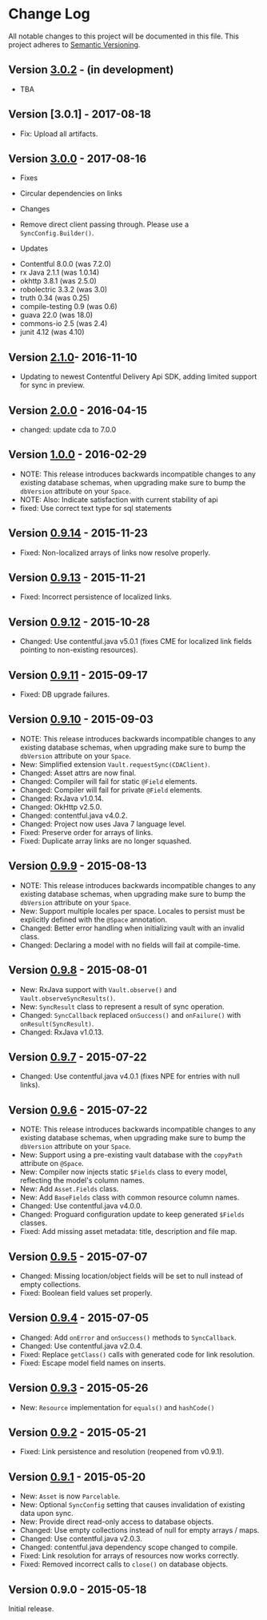 # Change Log
All notable changes to this project will be documented in this file.
This project adheres to [Semantic Versioning](http://semver.org/).

## Version [3.0.2][unreleased] - (in development)
- TBA

## Version [3.0.1] - 2017-08-18
- Fix: Upload all artifacts.

## Version [3.0.0] - 2017-08-16
- Fixes
 * Circular dependencies on links
- Changes
 * Remove direct client passing through. Please use a `SyncConfig.Builder()`.
- Updates
 * Contentful 8.0.0 (was 7.2.0)
 * rx Java 2.1.1 (was 1.0.14)
 * okhttp 3.8.1 (was 2.5.0)
 * robolectric 3.3.2 (was 3.0)
 * truth 0.34 (was 0.25)
 * compile-testing 0.9 (was 0.6)
 * guava 22.0 (was 18.0)
 * commons-io 2.5 (was 2.4)
 * junit 4.12 (was 4.10)

## Version [2.1.0]- 2016-11-10
- Updating to newest Contentful Delivery Api SDK, adding limited support for sync in preview.

## Version [2.0.0] - 2016-04-15
- changed: update cda to 7.0.0

## Version [1.0.0] - 2016-02-29
- NOTE: This release introduces backwards incompatible changes to any existing database schemas, when upgrading make sure to bump the `dbVersion` attribute on your `Space`.
- NOTE: Also: Indicate satisfaction with current stability of api
- fixed: Use correct text type for sql statements

## Version [0.9.14] - 2015-11-23
- Fixed: Non-localized arrays of links now resolve properly.

## Version [0.9.13] - 2015-11-21
- Fixed: Incorrect persistence of localized links.

## Version [0.9.12] - 2015-10-28
- Changed: Use contentful.java v5.0.1 (fixes CME for localized link fields pointing to non-existing resources).

## Version [0.9.11] - 2015-09-17
- Fixed: DB upgrade failures.

## Version [0.9.10] - 2015-09-03
- NOTE: This release introduces backwards incompatible changes to any existing database schemas, when upgrading make sure to bump the `dbVersion` attribute on your `Space`.
- New: Simplified extension `Vault.requestSync(CDAClient)`.
- Changed: Asset attrs are now final.
- Changed: Compiler will fail for static `@Field` elements.
- Changed: Compiler will fail for private `@Field` elements.
- Changed: RxJava v1.0.14.
- Changed: OkHttp v2.5.0.
- Changed: contentful.java v4.0.2.
- Changed: Project now uses Java 7 language level.
- Fixed: Preserve order for arrays of links.
- Fixed: Duplicate array links are no longer squashed.

## Version [0.9.9] - 2015-08-13
- NOTE: This release introduces backwards incompatible changes to any existing database schemas, when upgrading make sure to bump the `dbVersion` attribute on your `Space`.
- New: Support multiple locales per space. Locales to persist must be explicitly defined with the `@Space` annotation.
- Changed: Better error handling when initializing vault with an invalid class.
- Changed: Declaring a model with no fields will fail at compile-time.

## Version [0.9.8] - 2015-08-01
- New: RxJava support with `Vault.observe()` and `Vault.observeSyncResults()`.
- New: `SyncResult` class to represent a result of sync operation.
- Changed: `SyncCallback` replaced `onSuccess()` and `onFailure()` with `onResult(SyncResult)`.
- Changed: RxJava v1.0.13.

## Version [0.9.7] - 2015-07-22
- Changed: Use contentful.java v4.0.1 (fixes NPE for entries with null links).

## Version [0.9.6] - 2015-07-22
- NOTE: This release introduces backwards incompatible changes to any existing database schemas, when upgrading make sure to bump the `dbVersion` attribute on your `Space`.
- New: Support using a pre-existing vault database with the `copyPath` attribute on `@Space`. 
- New: Compiler now injects static `$Fields` class to every model, reflecting the model's column names.
- New: Add `Asset.Fields` class.
- New: Add `BaseFields` class with common resource column names.
- Changed: Use contentful.java v4.0.0.
- Changed: Proguard configuration update to keep generated `$Fields` classes.
- Fixed: Add missing asset metadata: title, description and file map.

## Version [0.9.5] - 2015-07-07
- Changed: Missing location/object fields will be set to null instead of empty collections.
- Fixed: Boolean field values set properly.

## Version [0.9.4] - 2015-07-05
- Changed: Add `onError` and `onSuccess()` methods to `SyncCallback`.
- Changed: Use contentful.java v2.0.4.
- Fixed: Replace `getClass()` calls with generated code for link resolution.
- Fixed: Escape model field names on inserts.

## Version [0.9.3] - 2015-05-26
- New: `Resource` implementation for `equals()` and `hashCode()`

## Version [0.9.2] - 2015-05-21
- Fixed: Link persistence and resolution (reopened from v0.9.1).

## Version [0.9.1] - 2015-05-20
- New: `Asset` is now `Parcelable`.
- New: Optional `SyncConfig` setting that causes invalidation of existing data upon sync.
- New: Provide direct read-only access to database objects.
- Changed: Use empty collections instead of null for empty arrays / maps.
- Changed: Use contentful.java v2.0.3.
- Changed: contentful.java dependency scope changed to compile.
- Fixed: Link resolution for arrays of resources now works correctly.
- Fixed: Removed incorrect calls to `close()` on database objects.

## Version 0.9.0 - 2015-05-18
Initial release.
 
[unreleased]: https://github.com/contentful/vault/compare/vault-parent-3.0.0...HEAD
[3.0.0]: https://github.com/contentful/vault/compare/vault-parent-2.1.0...vault-parent-3.0.0
[2.1.0]: https://github.com/contentful/vault/compare/vault-parent-2.0.0...vault-parent-2.1.0
[2.0.0]: https://github.com/contentful/vault/compare/vault-parent-1.0.0...vault-parent-2.0.0
[1.0.0]: https://github.com/contentful/vault/compare/vault-parent-0.9.14...vault-parent-1.0.0
[0.9.14]: https://github.com/contentful/vault/compare/vault-parent-0.9.13...vault-parent-0.9.14
[0.9.13]: https://github.com/contentful/vault/compare/vault-parent-0.9.12...vault-parent-0.9.13
[0.9.12]: https://github.com/contentful/vault/compare/vault-parent-0.9.11...vault-parent-0.9.12
[0.9.11]: https://github.com/contentful/vault/compare/vault-parent-0.9.10...vault-parent-0.9.11
[0.9.10]: https://github.com/contentful/vault/compare/vault-parent-0.9.9...vault-parent-0.9.10
[0.9.9]: https://github.com/contentful/vault/compare/vault-parent-0.9.8...vault-parent-0.9.9
[0.9.8]: https://github.com/contentful/vault/compare/vault-parent-0.9.7...vault-parent-0.9.8
[0.9.7]: https://github.com/contentful/vault/compare/vault-parent-0.9.6...vault-parent-0.9.7
[0.9.6]: https://github.com/contentful/vault/compare/vault-parent-0.9.5...vault-parent-0.9.6
[0.9.5]: https://github.com/contentful/vault/compare/vault-parent-0.9.4...vault-parent-0.9.5
[0.9.4]: https://github.com/contentful/vault/compare/vault-parent-0.9.3...vault-parent-0.9.4
[0.9.3]: https://github.com/contentful/vault/compare/v0.9.2...vault-parent-0.9.3
[0.9.2]: https://github.com/contentful/vault/compare/v0.9.1...v0.9.2
[0.9.1]: https://github.com/contentful/vault/compare/v0.9.0...v0.9.1
